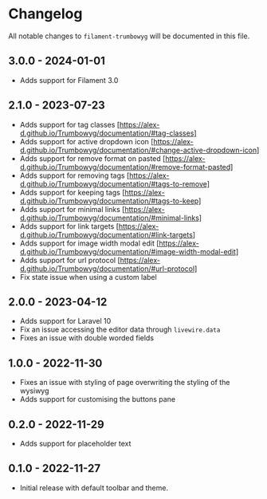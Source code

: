 # Changelog

All notable changes to `filament-trumbowyg` will be documented in this file.

## 3.0.0 - 2024-01-01
- Adds support for Filament 3.0

## 2.1.0 - 2023-07-23
- Adds support for tag classes [https://alex-d.github.io/Trumbowyg/documentation/#tag-classes]
- Adds support for active dropdown icon [https://alex-d.github.io/Trumbowyg/documentation/#change-active-dropdown-icon]
- Adds support for remove format on pasted [https://alex-d.github.io/Trumbowyg/documentation/#remove-format-pasted]
- Adds support for removing tags [https://alex-d.github.io/Trumbowyg/documentation/#tags-to-remove]
- Adds support for keeping tags [https://alex-d.github.io/Trumbowyg/documentation/#tags-to-keep]
- Adds support for minimal links [https://alex-d.github.io/Trumbowyg/documentation/#minimal-links]
- Adds support for link targets [https://alex-d.github.io/Trumbowyg/documentation/#link-targets]
- Adds support for image width modal edit [https://alex-d.github.io/Trumbowyg/documentation/#image-width-modal-edit]
- Adds support for url protocol [https://alex-d.github.io/Trumbowyg/documentation/#url-protocol]
- Fix state issue when using a custom label

## 2.0.0 - 2023-04-12
- Adds support for Laravel 10
- Fix an issue accessing the editor data through `livewire.data`
- Fixes an issue with double worded fields

## 1.0.0 - 2022-11-30

- Fixes an issue with styling of page overwriting the styling of the wysiwyg
- Adds support for customising the buttons pane

## 0.2.0 - 2022-11-29

- Adds support for placeholder text

## 0.1.0 - 2022-11-27

- Initial release with default toolbar and theme.
